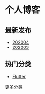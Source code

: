 # 个人博客

## 最新发布
- [202004](https://github.com/aiyayao/blog/blob/master/src/date/202004.md)
- [202003](https://github.com/aiyayao/blog/blob/master/src/date/202003.md)

## 热门分类
- [Flutter](https://github.com/aiyayao/demo_flutter/wiki)

[更多分类](https://github.com/aiyayao/blog/blob/master/src/tag.md)